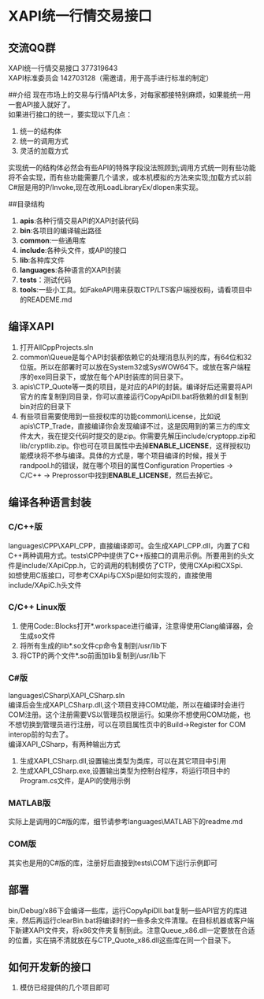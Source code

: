 # XAPI统一行情交易接口

## 交流QQ群
XAPI统一行情交易接口 377319643<br/>
XAPI标准委员会 142703128（需邀请，用于高手进行标准的制定）

##介绍
现在市场上的交易与行情API太多，对每家都接特别麻烦，如果能统一用一套API接入就好了。<br/>
如果进行接口的统一，要实现以下几点：

1. 统一的结构体
2. 统一的调用方式
3. 灵活的加载方式

实现统一的结构体必然会有些API的特殊字段没法照顾到;调用方式统一则有些功能将不会实现，而有些功能需要几个请求，或本机模拟的方法来实现;加载方式以前C#层是用的P/Invoke,现在改用LoadLibraryEx/dlopen来实现。

##目录结构
1. **apis**:各种行情交易API的XAPI封装代码
2. **bin**:各项目的编译输出路径
3. **common**:一些通用库
4. **include**:各种头文件，或API的接口
5. **lib**:各种库文件
6. **languages**:各种语言的XAPI封装
7. **tests**：测试代码
8. **tools**:一些小工具。如FakeAPI用来获取CTP/LTS客户端授权码，请看项目中的READEME.md

## 编译XAPI
1. 打开AllCppProjects.sln
2. common\Queue是每个API封装都依赖它的处理消息队列的库，有64位和32位版。所以在部署时可以放在System32或SysWOW64下。或放在客户端程序的exe同目录下，或放在每个API封装库的同目录下。
3. apis\CTP_Quote等一类的项目，是对应的API的封装。编译好后还需要将API官方的库复制到同目录，你可以直接运行CopyApiDll.bat将依赖的dll复制到bin对应的目录下
4. 有些项目需要使用到一些授权库的功能common\License，比如说apis\CTP_Trade，直接编译你会发现编译不过，这是因用到的第三方的库文件太大，我在提交代码时提交的是zip。你需要先解压include/cryptopp.zip和lib/cryptlib.zip。你也可在项目属性中去掉**ENABLE\_LICENSE**，这样授权功能模块将不参与编译。具体的方式是，哪个项目编译的时候，报关于randpool.h的错误，就在哪个项目的属性Configuration Properties -> C/C++ -> Preprossor中找到**ENABLE\_LICENSE**，然后去掉它。

## 编译各种语言封装
### C/C++版
languages\CPP\XAPI\_CPP，直接编译即可。会生成XAPI_CPP.dll，内置了C和C++两种调用方式。tests\CPP中提供了C++版接口的调用示例。所要用到的头文件是include/XApiCpp.h，它的调用的机制模仿了CTP，使用CXApi和CXSpi.<br/>
如想使用C版接口，可参考CXApi与CXSpi是如何实现的，直接使用include/XApiC.h头文件

### C/C++ Linux版
1. 使用Code::Blocks打开*.workspace进行编译，注意得使用Clang编译器，会生成so文件
2. 将所有生成的lib*.so文件cp命令复制到/usr/lib下
3. 将CTP的两个文件\*.so前面加lib复制到/usr/lib下

### C#版
languages\CSharp\XAPI\_CSharp.sln
<br/>编译后会生成XAPI\_CSharp.dll,这个项目支持COM功能，所以在编译时会进行COM注册。这个注册需要VS以管理员权限运行。如果你不想使用COM功能，也不想切换到管理员进行注册，可以在项目属性页中的Build->Register for COM interop前的勾去了。
<br/>
编译XAPI_CSharp，有两种输出方式

1. 生成XAPI_CSharp.dll,设置输出类型为类库，可以在其它项目中引用
2. 生成XAPI_CSharp.exe,设置输出类型为控制台程序，将运行项目中的Program.cs文件，是API的使用示例

### MATLAB版
实际上是调用的C#版的库，细节请参考languages\MATLAB下的readme.md

### COM版
其实也是用的C#版的库，注册好后直接到tests\COM下运行示例即可

## 部署
bin/Debug/x86下会编译一些库，运行CopyApiDll.bat复制一些API官方的库进来，然后再运行clearBin.bat将编译时的一些多余文件清理。在目标机器或客户端下新建XAPI文件夹，将x86文件夹复制到此。注意Queue\_x86.dll一定要放在合适的位置，实在搞不清就放在与CTP\_Quote\_x86.dll这些库在同一个目录下。

## 如何开发新的接口
1. 模仿已经提供的几个项目即可

